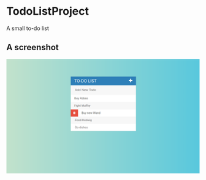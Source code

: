 # TodoListProject
A small to-do list
## A screenshot
![alt text](https://github.com/jason-guanqun/TodoListProject/blob/master/screenshot.png)
